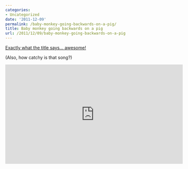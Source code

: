 ```yaml
---
categories:
- Uncategorized
date: '2011-12-09'
permalink: /baby-monkey-going-backwards-on-a-pig/
title: Baby monkey going backwards on a pig
url: /2011/12/09/baby-monkey-going-backwards-on-a-pig
---
```


<a href="https://www.youtube.com/watch?v=5_sfnQDr1-o">Exactly what the title says... awesome!</a>

(Also, how catchy is that song?)

<iframe class="alignc" width="560" height="315" src="https://www.youtube.com/embed/5_sfnQDr1-o" frameborder="0" allowfullscreen></iframe>